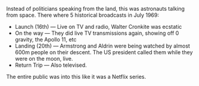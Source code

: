 Instead of politicians speaking from the land, this was astronauts talking from space. There where 5 historical broadcasts in July 1969:

 - Launch (16th) — Live on TV and radio, Walter Cronkite was ecstatic
 - On the way — They did live TV transmissions again, showing off 0 gravity, the Apollo 11, etc
 - Landing (20th) — Armstrong and Aldrin were being watched by almost 600m people on their descent. The US president called them while they were on the moon, live.
 - Return Trip — Also televised.

The entire public was into this like it was a Netflix series.
